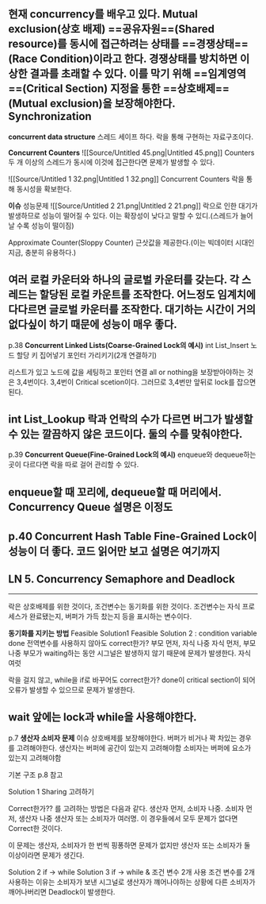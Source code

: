현재 concurrency를 배우고 있다.
Mutual exclusion(상호 배제)
==공유자원==(Shared resource)를 동시에 접근하려는 상태를 ==경쟁상태==(Race Condition)이라고 한다.
경쟁상태를 방치하면 이상한 결과를 초래할 수 있다.
이를 막기 위해 ==임계영역==(Critical Section) 지정을 통한 ==상호배제==(Mutual exclusion)을 보장해야한다.
Synchronization
---
**concurrent data structure**
스레드 세이프 하다.
락을 통해 구현하는 자료구조이다.
  
**Concurrent Counters**
![[Source/Untitled 45.png|Untitled 45.png]]
Counters
두 개 이상의 스레드가 동시에 이것에 접근한다면 문제가 발생할 수 있다.
  
![[Source/Untitled 1 32.png|Untitled 1 32.png]]
Concurrent Counters
락을 통해 동시성을 확보한다.
  
**이슈**
성능문제
![[Source/Untitled 2 21.png|Untitled 2 21.png]]
락으로 인한 대기가 발생하므로 성능이 떨어질 수 있다.
이는 확장성이 낮다고 말할 수 있디.(스레드가 늘어날 수록 성능이 떨이짐)
  
Approximate Counter(Sloppy Counter)
근삿값을 제공한다.(이는 빅데이터 시대인 지금, 충분히 유용하다.)
  
여러 로컬 카운터와 하나의 글로벌 카운터를 갖는다.
각 스레드는 할당된 로컬 카운트를 조작한다.
어느정도 임계치에 다다르면 글로벌 카운터를 조작한다.
대기하는 시간이 거의 없다싶이 하기 때문에 성능이 매우 좋다.
---
p.38
**Concurrent Linked Lists(Coarse-Grained Lock의 예시)**
int List_Insert
노드 할당
키 집어넣기
포인터 가리키기(2개 연결하기)
  
리스트가 있고 노드에 값을 세팅하고 포인터 연결
all or nothing을 보장받아야하는 것은 3,4번이다.
3,4번이 Critical scetion이다.
그러므로 3,4번만 앞뒤로 lock를 잡으면 된다.
  
int List_Lookup
락과 언락의 수가 다르면 버그가 발생할 수 있는 깔끔하지 않은 코드이다.
둘의 수를 맞춰야한다.
---
p.39
**Concurrent Queue(Fine-Grained Lock의 예시)**
enqueue와 dequeue하는 곳이 다르다면 락을 따로 걸어 관리할 수 있다.
  
enqueue할 때 꼬리에, dequeue할 때 머리에서.
Concurrency Queue 설명은 이정도
---
  
p.40
Concurrent Hash Table
Fine-Grained Lock이 성능이 더 좋다.
코드 읽어만 보고 설명은 여기까지
---
## LN 5. Concurrency Semaphore and Deadlock
---
락은 상호배제를 위한 것이다,
조건변수는 동기화를 위한 것이다.
조건변수는 자식 프로세스가 완료됐는지, 버퍼가 가득 찼는지 등을 표시하는 변수이다.
  
**동기화를 지키는 방법**
Feasible Solution1
Feasible Solution 2 : condition variable
done 전역변수를 사용하지 않아도 correct한가?
부모 먼저, 자식 나중
자식 먼저, 부모 나중
부모가 waiting하는 동안 시그널은 발생하지 않기 때문에 문제가 발생한다.
자식 여럿
  
락을 걸지 않고, while을 if로 바꾸어도 correct한가?
done이 critical section이 되어 오류가 발생할 수 있으므로 문제가 발생한다.
  
wait 앞에는 lock과 while을 사용해야한다.
---
p.7
**생산자 소비자 문제**
이슈
상호배제를 보장해야한다.
버퍼가 비거나 꽉 차있는 경우를 고려해야한다.
생산자는 버퍼에 공간이 있는지 고려해야함
소비자는 버퍼에 요소가 있는지 고려해야함
  
기본 구조
p.8 참고
  
Solution 1
Sharing 고려하기
  
Correct한가??
를 고려하는 방법은 다음과 같다.
생산자 먼저, 소비자 나중.
소비자 먼저, 생산자 나중
생산자 또는 소비자가 여러명.
이 경우들에서 모두 문제가 없다면 Correct한 것이다.
  
이 문제는 생산자, 소비자가 한 번씩 핑퐁하면 문제가 없지만 생산자 또는 소비자가 둘 이상이라면 문제가 생긴다.
  
Solution 2
if → while
Solution 3
if → while & 조건 변수 2개 사용
조건 변수를 2개 사용하는 이유는 소비자가 보낸 시그널로 생산자가 꺠어나야하는 상황에 다른 소비자가 깨어나버리면 Deadlock이 발생한다.